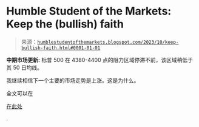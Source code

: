 <!--yml

分类：未分类

日期：2024-05-18 01:24:04

-->

# Humble Student of the Markets: Keep the (bullish) faith

> 来源：[`humblestudentofthemarkets.blogspot.com/2023/10/keep-bullish-faith.html#0001-01-01`](https://humblestudentofthemarkets.blogspot.com/2023/10/keep-bullish-faith.html#0001-01-01)

**中期市场更新:** 标普 500 在 4380-4400 点的阻力区域停滞不前，该区域稍低于其 50 日均线。

我继续相信下一个主要的市场走势是上涨。这是为什么。

全文可以在

[在此处](https://humblestudentofthemarkets.com/2023/10/18/keep-the-bullish-faith/)

.
